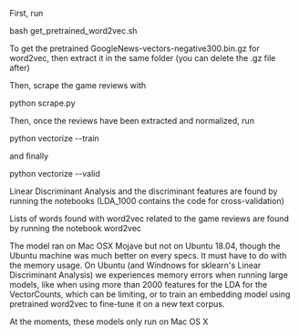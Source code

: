 

First, run 

bash get_pretrained_word2vec.sh

To get the pretrained GoogleNews-vectors-negative300.bin.gz for word2vec, then extract it in the same folder 
(you can delete the .gz file after)

Then, scrape the game reviews with

python scrape.py

Then, once the reviews have been extracted and normalized, run

python vectorize --train 

and finally

python vectorize --valid

Linear Discriminant Analysis and the discriminant features are found by running the notebooks 
(LDA_1000 contains the code for cross-validation)

Lists of words found with word2vec related to the game reviews are found by running the notebook word2vec

The model ran on Mac OSX Mojave but not on Ubuntu 18.04, though the Ubuntu machine was 
much better on every specs. It must have to do with the memory usage. On Ubuntu (and Windnows for sklearn's 
Linear Discriminant Analysis)  we experiences memory errors when running large models, like when using more than 2000 features
for the LDA for the VectorCounts, which can be limiting, or to train an embedding model using pretrained word2vec to
fine-tune it on a new text corpus.

At the moments, these models only run on Mac OS X  